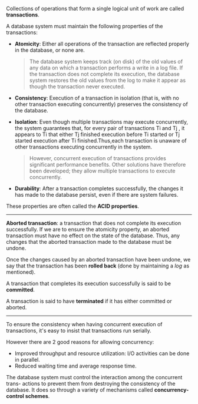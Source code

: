 Collections of operations that form a single logical unit of work are called **transactions**.

A database system must maintain the following properties of the transactions:

- **Atomicity**: Either all operations of the transaction are reflected properly in the database, or none are.
  > The database system keeps track (on disk) of the old values of any data on which a transaction performs a write in a log file. If the transaction does not complete its execution, the database system restores the old values from the log to make it appear as though the transaction never executed.
  
- **Consistency**: Execution of a transaction in isolation (that is, with no other transaction executing concurrently) preserves the consistency of the database.

- **Isolation**: Even though multiple transactions may execute concurrently, the system guarantees that, for every pair of transactions Ti and Tj , it appears to Ti that either Tj finished execution before Ti started or Tj started execution after Ti finished.Thus,each transaction is unaware of other transactions executing concurrently in the system.
  > However, concurrent execution of transactions provides significant performance benefits. Other solutions have therefore been developed; they allow multiple transactions to execute concurrently.
  
- **Durability**: After a transaction completes successfully, the changes it has made to the database persist, even if there are system failures.

These properties are often called the **ACID properties**.

---

**Aborted transaction**: a transaction that does not complete its execution successfully. If we are to ensure the atomicity property, an aborted transaction must have no effect on the state of the database. Thus, any changes that the aborted transaction made to the database must be undone.

Once the changes caused by an aborted transaction have been undone, we say that the transaction has been **rolled back** (done by maintaining a *log* as mentioned).

A transaction that completes its execution successfully is said to be **committed**.

A transaction is said to have **terminated** if it has either committed or aborted.

---

To ensure the consistency when having concurrent execution of transactions, it's easy to insist that transactions run serially.

However there are 2 good reasons for allowing concurrency:
- Improved throughput and resource utilization: I/O activities can be done in parallel.
- Reduced waiting time and average response time.

The database system must control the interaction among the concurrent trans- actions to prevent them from destroying the consistency of the database. It does so through a variety of mechanisms called **concurrency-control schemes**.
